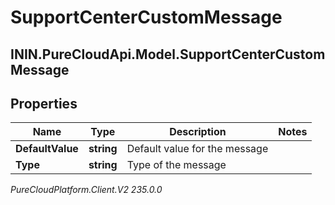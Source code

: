 # SupportCenterCustomMessage

## ININ.PureCloudApi.Model.SupportCenterCustomMessage

## Properties

|Name | Type | Description | Notes|
|------------ | ------------- | ------------- | -------------|
| **DefaultValue** | **string** | Default value for the message | |
| **Type** | **string** | Type of the message | |



_PureCloudPlatform.Client.V2 235.0.0_
